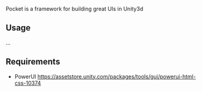 Pocket is a framework for building great UIs in Unity3d

## Usage

...

## Requirements

* PowerUI <https://assetstore.unity.com/packages/tools/gui/powerui-html-css-10374>